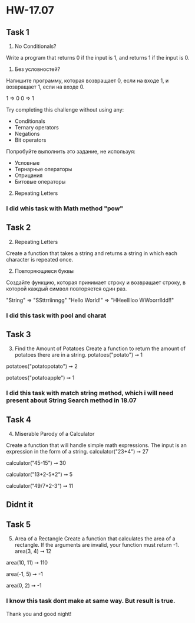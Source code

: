 # HW-17.07

## Task 1 
1.	No Conditionals?


Write a program that returns 0 if the input is 1, and returns 1 if the input is 0.

1. Без условностей?

Напишите программу, которая возвращает 0, если на входе 1, и возвращает 1, если на входе 0.

1  =>  0
0  =>  1

Try completing this challenge without using any:
 * Conditionals
 * Ternary operators
 * Negations
 * Bit operators

Попробуйте выполнить это задание, не используя: 
* Условные
* Тернарные операторы
* Отрицания
* Битовые операторы

2.	Repeating Letters

### I did whis task with Math method "pow"

## Task 2
2.	Repeating Letters

Create a function that takes a string and returns a string in which each character is repeated once.

2. Повторяющиеся буквы

Создайте функцию, которая принимает строку и возвращает строку, в которой каждый символ повторяется один раз.

"String" => "SSttrriinngg"
"Hello World!" => "HHeelllloo WWoorrlldd!!"
### I did this task with pool and charat


## Task 3
3.	Find the Amount of Potatoes
Create a function to return the amount of potatoes there are in a string.
potatoes("potato") ➞ 1

potatoes("potatopotato") ➞ 2

potatoes("potatoapple") ➞ 1

### I did this task with match string method, which i will need present about String Search method in 18.07


## Task 4
4.	Miserable Parody of a Calculator

Create a function that will handle simple math expressions. The input is an expression in the form of a string.
calculator("23+4") ➞ 27

calculator("45-15") ➞ 30

calculator("13+2-5*2") ➞ 5

calculator("49/7*2-3") ➞ 11

## Didnt it

## Task 5
5) Area of a Rectangle
Create a function that calculates the area of a rectangle. If the arguments are invalid, your function must return -1.
area(3, 4) ➞ 12

area(10, 11) ➞ 110

area(-1, 5) ➞ -1

area(0, 2) ➞ -1
### I know this task dont make at same way. But result is true.
Thank you and good night!